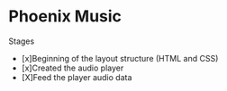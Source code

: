 # Phoenix Music

Stages
- [x]Beginning of the layout structure (HTML and CSS)
- [x]Created the audio player
- [X]Feed the player audio data